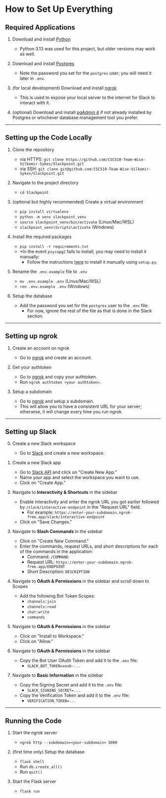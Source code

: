 # How to Set Up Everything

## Required Applications
1. Download and install [Python](https://www.python.org/downloads/)
   - Python 3.13 was used for this project, but older versions may work as well.

2. Download and install [Postgres](https://www.postgresql.org/download/)
   - Note the password you set for the `postgres` user; you will need it later in `.env`.

3. (for local development) Download and install [ngrok](https://ngrok.com/download)
   - This is used to expose your local server to the internet for Slack to interact with it.

4. (optional) Download and install [pgAdmin 4](https://www.pgadmin.org/download/) if not already installed by Postgres or whichever database management tool you prefer.

---

## Setting up the Code Locally
1. Clone the repository
   - via HTTPS: `git clone https://github.com/CSC510-Team-Wise-Vilkomir-Sykes/Slackpoint.git`
   - via SSH: `git clone git@github.com:CSC510-Team-Wise-Vilkomir-Sykes/Slackpoint.git`

2. Navigate to the project directory
   - `cd Slackpoint`

3. (optional but highly recommended) Create a virtual environment
   - `pip install virtualenv`
   - `python -m venv slackpoint_venv`
   - `source slackpoint_venv/bin/activate` (Linux/Mac/WSL)
   - `slackpoint_venv\Scripts\activate` (Windows)

4. Install the required packages
   - `pip install -r requirements.txt`
   - *In the event `psycopg2` fails to install, you may need to install it manually:
     - Follow the instructions [here](https://github.com/psycopg/psycopg2) to install it manually using `setup.py`.

5. Rename the `.env.example` file to `.env`
   - `mv .env.example .env` (Linux/Mac/WSL)
   - `ren .env.example .env` (Windows)

6. Setup the database
   - Add the password you set for the `postgres` user to the `.env` file:
     - For now, ignore the rest of the file as that is done in the Slack section.

---

## Setting up ngrok
1. Create an account on ngrok
   - Go to [ngrok](https://dashboard.ngrok.com/signup) and create an account.

2. Get your authtoken
   - Go to [ngrok](https://dashboard.ngrok.com/get-started/setup) and copy your authtoken.
   - Run `ngrok authtoken <your authtoken>`.

3. Setup a subdomain
   - Go to [ngrok](https://dashboard.ngrok.com/endpoints/domains) and setup a subdomain.
   - This will allow you to have a consistent URL for your server; otherwise, it will change every time you run ngrok.

---

## Setting up Slack

0. Create a new Slack workspace
   - Go to [Slack](https://slack.com/get-started#/create) and create a new workspace.

1. Create a new Slack app
   - Go to [Slack API](https://api.slack.com/apps) and click on "Create New App."
   - Name your app and select the workspace you want to use.
   - Click on "Create App."

2. Navigate to **Interactivity & Shortcuts** in the sidebar
   - Enable interactivity and enter the ngrok URL you got earlier followed by `/slack/interactive-endpoint` in the "Request URL" field.
     - For example: `https://enter-your-subdomain.ngrok-free.app/slack/interactive-endpoint`
   - Click on "Save Changes."

3. Navigate to **Slash Commands** in the sidebar
   - Click on "Create New Command."
   - Enter the commands, request URLs, and short descriptions for each of the commands in the application:
     - Command: `/COMMAND`
     - Request URL: `https://enter-your-subdomain.ngrok-free.app/ENDPOINT`
     - Short Description: `DESCRIPTION`

4. Navigate to **OAuth & Permissions** in the sidebar and scroll down to Scopes
   - Add the following Bot Token Scopes:
     - `channels:join`
     - `channels:read`
     - `chat:write`
     - `commands`

5. Navigate to **OAuth & Permissions** in the sidebar
   - Click on "Install to Workspace."
   - Click on "Allow."

6. Navigate to **OAuth & Permissions** in the sidebar
   - Copy the Bot User OAuth Token and add it to the `.env` file:
     - `SLACK_BOT_TOKEN=xoxb-...`

7. Navigate to **Basic Information** in the sidebar
   - Copy the Signing Secret and add it to the `.env` file:
     - `SLACK_SIGNING_SECRET=...`
   - Copy the Verification Token and add it to the `.env` file:
     - `VERIFICATION_TOKEN=...`

---

## Running the Code

1. Start the ngrok server
   - `ngrok http --subdomain=<your-subdomain> 5000`

2. (first time only) Setup the database
   - `flask shell`
   - Run `db.create_all()`
   - Run `quit()`

3. Start the Flask server
   - `flask run`
